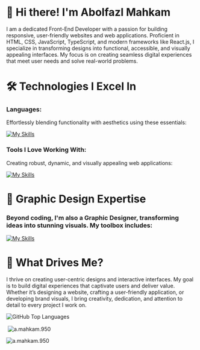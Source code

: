 # 🌟 Hi there! I'm Abolfazl Mahkam

I am a dedicated Front-End Developer with a passion for building responsive, user-friendly websites and web applications. Proficient in HTML, CSS, JavaScript, TypeScript, and modern frameworks like React.js, I specialize in transforming designs into functional, accessible, and visually appealing interfaces. My focus is on creating seamless digital experiences that meet user needs and solve real-world problems.

# 🛠️ Technologies I Excel In

### Languages:

Effortlessly blending functionality with aesthetics using these essentials:

[![My Skills](https://skillicons.dev/icons?i=ts,js,html,css)](https://skillicons.dev)

### Tools I Love Working With:

Creating robust, dynamic, and visually appealing web applications:

[![My Skills](https://skillicons.dev/icons?i=react,next,vue,nuxt,tailwind,nodejs,express,mongodb,bootstrap,figma,xd,wordpress)](https://skillicons.dev)

# 🎨 Graphic Design Expertise

### Beyond coding, I'm also a Graphic Designer, transforming ideas into stunning visuals. My toolbox includes:

[![My Skills](https://skillicons.dev/icons?i=ps,pr,ae,au,ai)](https://skillicons.dev)

# 🚀 What Drives Me?

I thrive on creating user-centric designs and interactive interfaces. My goal is to build digital experiences that captivate users and deliver value. Whether it’s designing a website, crafting a user-friendly application, or developing brand visuals, I bring creativity, dedication, and attention to detail to every project I work on.

<p><img src="https://github-readme-stats.vercel.app/api/top-langs?username=abolfazlmahkam&show_icons=true&locale=fa&layout=compact&theme=dark&langs_count=8" alt="GitHub Top Languages" /></p>

<p>&nbsp;<img align="center" src="https://github-readme-stats.vercel.app/api?username=abolfazlmahkam&show_icons=true&locale=en" alt="a.mahkam.950" /></p>

<p><img align="center" src="https://github-readme-streak-stats.herokuapp.com/?user=abolfazlmahkam&" alt="a.mahkam.950" /></p>

